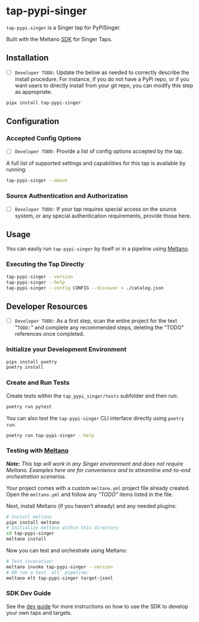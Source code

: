 # tap-pypi-singer

`tap-pypi-singer` is a Singer tap for PyPISinger.

Built with the Meltano [SDK](https://gitlab.com/meltano/sdk) for Singer Taps.

## Installation

- [ ] `Developer TODO:` Update the below as needed to correctly describe the install procedure. For instance, if you do not have a PyPi repo, or if you want users to directly install from your git repo, you can modify this step as appropriate.

```bash
pipx install tap-pypi-singer
```

## Configuration

### Accepted Config Options

- [ ] `Developer TODO:` Provide a list of config options accepted by the tap.

A full list of supported settings and capabilities for this
tap is available by running:

```bash
tap-pypi-singer --about
```

### Source Authentication and Authorization

- [ ] `Developer TODO:` If your tap requires special access on the source system, or any special authentication requirements, provide those here.

## Usage

You can easily run `tap-pypi-singer` by itself or in a pipeline using [Meltano](www.meltano.com).

### Executing the Tap Directly

```bash
tap-pypi-singer --version
tap-pypi-singer --help
tap-pypi-singer --config CONFIG --discover > ./catalog.json
```

## Developer Resources

- [ ] `Developer TODO:` As a first step, scan the entire project for the text "`TODO:`" and complete any recommended steps, deleting the "TODO" references once completed.

### Initialize your Development Environment

```bash
pipx install poetry
poetry install
```

### Create and Run Tests

Create tests within the `tap_pypi_singer/tests` subfolder and
  then run:

```bash
poetry run pytest
```

You can also test the `tap-pypi-singer` CLI interface directly using `poetry run`:

```bash
poetry run tap-pypi-singer --help
```

### Testing with [Meltano](https://www.meltano.com)

_**Note:** This tap will work in any Singer environment and does not require Meltano.
Examples here are for convenience and to streamline end-to-end orchestration scenarios._

Your project comes with a custom `meltano.yml` project file already created. Open the `meltano.yml` and follow any _"TODO"_ items listed in
the file.

Next, install Meltano (if you haven't already) and any needed plugins:

```bash
# Install meltano
pipx install meltano
# Initialize meltano within this directory
cd tap-pypi-singer
meltano install
```

Now you can test and orchestrate using Meltano:

```bash
# Test invocation:
meltano invoke tap-pypi-singer --version
# OR run a test `elt` pipeline:
meltano elt tap-pypi-singer target-jsonl
```

### SDK Dev Guide

See the [dev guide](https://sdk.meltano.com/en/latest/dev_guide.html) for more instructions on how to use the SDK to 
develop your own taps and targets.
